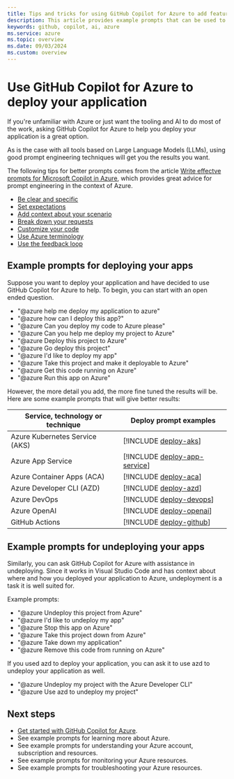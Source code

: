 ```yaml
---
title: Tips and tricks for using GitHub Copilot for Azure to add features and deploy your application
description: This article provides example prompts that can be used to add code that utilizes Azure services and prompts to help deploy your application to the cloud.
keywords: github, copilot, ai, azure
ms.service: azure
ms.topic: overview
ms.date: 09/03/2024
ms.custom: overview
---
```


# Use GitHub Copilot for Azure to deploy your application

If you're unfamiliar with Azure or just want the tooling and AI to do most of the work, asking GitHub Copilot for Azure to help you deploy your application is a great option.

As is the case with all tools based on Large Language Models (LLMs), using good prompt engineering techniques will get you the results you want.

The following tips for better prompts comes from the article [Write effectve prompts for Microsoft Copilot in Azure](/azure/copilot/write-effective-prompts), which provides great advice for prompt engineering in the context of Azure.

- [Be clear and specific](/azure/copilot/write-effective-prompts#be-clear-and-specific)
- [Set expectations](/azure/copilot/write-effective-prompts#set-expectations)
- [Add context about your scenario](/azure/copilot/write-effective-prompts#add-context-about-your-scenario)
- [Break down your requests](/azure/copilot/write-effective-prompts#break-down-your-requests)
- [Customize your code](/azure/copilot/write-effective-prompts#customize-your-code)
- [Use Azure terminology](/azure/copilot/write-effective-prompts#use-azure-terminology)
- [Use the feedback loop](/azure/copilot/write-effective-prompts#use-the-feedback-loop)


## Example prompts for deploying your apps

Suppose you want to deploy your application and have decided to use GitHub Copilot for Azure to help. To begin, you can start with an open ended question. 

- "@azure help me deploy my application to azure"
- "@azure how can I deploy this app?"
- "@azure Can you deploy my code to Azure please"
- "@azure Can you help me deploy my project to Azure"
- "@azure Deploy this project to Azure"
- "@azure Go deploy this project"
- "@azure I'd like to deploy my app"
- "@azure Take this project and make it deployable to Azure"
- "@azure Get this code running on Azure"
- "@azure Run this app on Azure"

However, the more detail you add, the more fine tuned the results will be. Here are some example prompts that will give better results:

|Service, technology or technique|Deploy prompt examples|
|---|---|
|Azure Kubernetes Service (AKS)|[!INCLUDE [deploy-aks](./includes/deploy-aks.md)]|
|Azure App Service|[!INCLUDE [deploy-app-service](./includes/deploy-app-service.md)]|
|Azure Container Apps (ACA)|[!INCLUDE [deploy-aca](./includes/deploy-aca.md)]|
|Azure Developer CLI (AZD)|[!INCLUDE [deploy-azd](./includes/deploy-azd.md)]|
|Azure DevOps|[!INCLUDE [deploy-devops](./includes/deploy-devops.md)]|
|Azure OpenAI|[!INCLUDE [deploy-openai](./includes/deploy-openai.md)]|
|GitHub Actions|[!INCLUDE [deploy-github](./includes/deploy-github.md)]|

## Example prompts for undeploying your apps

Similarly, you can ask GitHub Copilot for Azure with assistance in undeploying. Since it works in Visual Studio Code and has context about where and how you deployed your application to Azure, undeployment is a task it is well suited for.

Example prompts:

- "@azure Undeploy this project from Azure"
- "@azure I'd like to undeploy my app"
- "@azure Stop this app on Azure"
- "@azure Take this project down from Azure"
- "@azure Take down my application"
- "@azure Remove this code from running on Azure"


If you used azd to deploy your application, you can ask it to use azd to undeploy your application as well.

- "@azure Undeploy my project with the Azure Developer CLI"
- "@azure Use azd to undeploy my project"


## Next steps

- [Get started with GitHub Copilot for Azure](introduction.md).
- See example prompts for learning more about Azure.
- See example prompts for understanding your Azure account, subscription and resources.
- See example prompts for monitoring your Azure resources.
- See example prompts for troubleshooting your Azure resources.